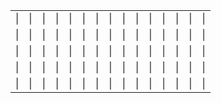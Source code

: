 <!DOCTYPE html>
<meta charset="UTF-8">
<html>
<head>
<style>
table, th, td {
  border: 0px solid white;
}
table {
  border-collapse: collapse;
  width: 100%;
  height: 100%;
  text-align: center
}

button {
  border: none;
  color: white;
  padding: 0px 0px;
  text-align: center;
  text-decoration: none;
  display: inline-block;
  font-size: 216px;
  margin: 4px 2px;
  cursor: pointer;
  background-color: #008CBA;
  left: 50%;
  border-radius: 100%;
  float: center;
  height: 30%;
  width: 30%;
}
.container {
  height: 200px;
  position: relative;
}
.center {
  margin: 0;
  position: absolute;
  top: 125%;
  left: 50%;
  -ms-transform: translate(-50%, -50%);
  transform: translate(-50%, -50%);
}
</style>
</head>
<body>
<table>
  <tr>
    <td id = "cell0">|</td>
    <td id = "cell1">|</td>
    <td id = "cell2">|</td>
    <td id = "cell3">|</td>
    <td id = "cell4">|</td>
    <td id = "cell5">|</td>
    <td id = "cell6">|</td>
    <td id = "cell7">|</td>
    <td id = "cell8">|</td>
    <td id = "cell9">|</td>
    <td id = "cell10">|</td>
    <td id = "cell11">|</td>
    <td id = "cell12">|</td>
    <td id = "cell13">|</td>
    <td id = "cell14">|</td>
  </tr>
  <tr>
    <td id = "cell15">|</td>
    <td id = "cell16">|</td>
    <td id = "cell17">|</td>
    <td id = "cell18">|</td>
    <td id = "cell19">|</td>
    <td id = "cell20">|</td>
    <td id = "cell21">|</td>
    <td id = "cell22">|</td>
    <td id = "cell23">|</td>
    <td id = "cell24">|</td>
    <td id = "cell25">|</td>
    <td id = "cell26">|</td>
    <td id = "cell27">|</td>
    <td id = "cell28">|</td>
    <td id = "cell29">|</td>
  </tr>
  <tr>
    <td id = "cell30">|</td>
    <td id = "cell31">|</td>
    <td id = "cell32">|</td>
    <td id = "cell33">|</td>
    <td id = "cell34">|</td>
    <td id = "cell35">|</td>
    <td id = "cell36">|</td>
    <td id = "cell37">|</td>
    <td id = "cell38">|</td>
    <td id = "cell39">|</td>
    <td id = "cell40">|</td>
    <td id = "cell41">|</td>
    <td id = "cell42">|</td>
    <td id = "cell43">|</td>
    <td id = "cell44">|</td>
  </tr>
  <tr>
    <td id = "cell45">|</td>
    <td id = "cell46">|</td>
    <td id = "cell47">|</td>
    <td id = "cell48">|</td>
    <td id = "cell49">|</td>
    <td id = "cell50">|</td>
    <td id = "cell51">|</td>
    <td id = "cell52">|</td>
    <td id = "cell53">|</td>
    <td id = "cell54">|</td>
    <td id = "cell55">|</td>
    <td id = "cell56">|</td>
    <td id = "cell57">|</td>
    <td id = "cell58">|</td>
    <td id = "cell59">|</td>
  </tr>
  <tr>
    <td id = "cell60">|</td>
    <td id = "cell61">|</td>
    <td id = "cell62">|</td>
    <td id = "cell63">|</td>
    <td id = "cell64">|</td>
    <td id = "cell65">|</td>
    <td id = "cell66">|</td>
    <td id = "cell67">|</td>
    <td id = "cell68">|</td>
    <td id = "cell69">|</td>
    <td id = "cell70">|</td>
    <td id = "cell71">|</td>
    <td id = "cell72">|</td>
    <td id = "cell73">|</td>
    <td id = "cell74">|</td>
  </tr>
</table>
<div class="container">
  <div class="center">
    <button id="sr_botones" onclick="if (turn < 75) {turn++; document.getElementById('sr_botones').innerText = draws[turn]; document.getElementById('cell' + turn).innerText = draws[turn]; document.getElementById('cell' + turn).style.backgroundColor = 'black'; document.getElementById('cell' + turn).style.color = 'white'; document.getElementById('cell' + (turn - 1)).style.backgroundColor = 'white'; document.getElementById('cell' + (turn - 1)).style.color = 'black';}">_</button>
​  </div>
</div>
</body>
<script>
  var turn = 0
  var balls = Array.
    from({length:75}, (x, i) => i + 1).
    map(i => (i <= 15 ? "B" : i <= 30 ? "I" : i <= 45 ? "N" : i <= 60 ? "G" : "O") + i);
  var draws = balls.
    map(value => ({value, sort:Math.random()}))
    .sort((a, b) => a.sort - b.sort)
    .map(({value}) => value)
  document.getElementById("sr_botones").innerText = draws[0]
  document.getElementById("cell0").innerText = draws[0]
  document.getElementById("cell0").style.backgroundColor = "black"
  document.getElementById("cell0").style.color = "white"
  document.getElementById("sr_botones").style.width = window.innerHeight  * .7 + "px"
  document.getElementById("sr_botones").style.height = window.innerHeight * .7 + "px"
  for (var i = 1; i < 75; i++) {
    document.getElementById("cell" + i).style.width = "6%"
    document.getElementById("cell" + i).style.color = "white"
  }
</script>
</html>

